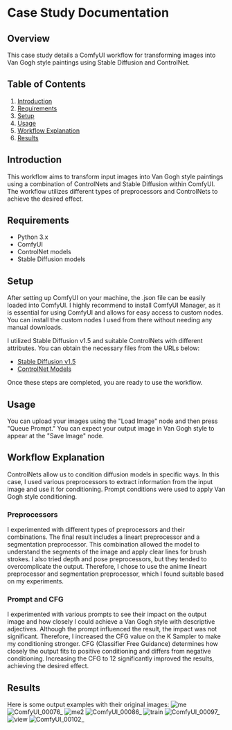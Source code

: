 # Case Study Documentation

## Overview

This case study details a ComfyUI workflow for transforming images into Van Gogh style paintings using Stable Diffusion and ControlNet.

## Table of Contents

1. [Introduction](#introduction)
2. [Requirements](#requirements)
3. [Setup](#setup)
4. [Usage](#usage)
5. [Workflow Explanation](#workflow-explanation)
6. [Results](#results)

## Introduction

This workflow aims to transform input images into Van Gogh style paintings using a combination of ControlNets and Stable Diffusion within ComfyUI. The workflow utilizes different types of preprocessors and ControlNets to achieve the desired effect.

## Requirements

- Python 3.x
- ComfyUI
- ControlNet models
- Stable Diffusion models

## Setup

After setting up ComfyUI on your machine, the .json file can be easily loaded into ComfyUI. I highly recommend to install ComfyUI Manager, as it is essential for using ComfyUI and allows for easy access to custom nodes. You can install the custom nodes I used from there without needing any manual downloads.

I utilized Stable Diffusion v1.5 and suitable ControlNets with different attributes. You can obtain the necessary files from the URLs below:

- [Stable Diffusion v1.5](https://huggingface.co/runwayml/stable-diffusion-v1-5)
- [ControlNet Models](https://huggingface.co/lllyasviel)

Once these steps are completed, you are ready to use the workflow.

## Usage

You can upload your images using the "Load Image" node and then press "Queue Prompt." You can expect your output image in Van Gogh style to appear at the "Save Image" node.

## Workflow Explanation

ControlNets allow us to condition diffusion models in specific ways. In this case, I used various preprocessors to extract information from the input image and use it for conditioning. Prompt conditions were used to apply Van Gogh style conditioning.

### Preprocessors

I experimented with different types of preprocessors and their combinations. The final result includes a lineart preprocessor and a segmentation preprocessor. This combination allowed the model to understand the segments of the image and apply clear lines for brush strokes. I also tried depth and pose preprocessors, but they tended to overcomplicate the output. Therefore, I chose to use the anime lineart preprocessor and segmentation preprocessor, which I found suitable based on my experiments.

### Prompt and CFG

I experimented with various prompts to see their impact on the output image and how closely I could achieve a Van Gogh style with descriptive adjectives. Although the prompt influenced the result, the impact was not significant. Therefore, I increased the CFG value on the K Sampler to make my conditioning stronger. CFG (Classifier Free Guidance) determines how closely the output fits to positive conditioning and differs from negative conditioning. Increasing the CFG to 12 significantly improved the results, achieving the desired effect.

## Results
Here is some output examples with their original images:
![me](https://github.com/user-attachments/assets/3c146cb6-6368-4621-ab55-fbd217895a42)
![ComfyUI_00076_](https://github.com/user-attachments/assets/33cfa5e3-0cf1-4461-9933-dc932d007a00)
![me2](https://github.com/user-attachments/assets/7d2cef6f-aa29-43cb-8dfd-4dcc8dec234f)
![ComfyUI_00086_](https://github.com/user-attachments/assets/de9cac88-e80c-4c3d-a10e-4865d604486c)
![train](https://github.com/user-attachments/assets/60a82387-befc-4e36-800b-7e72e1083213)
![ComfyUI_00097_](https://github.com/user-attachments/assets/14d58acf-c589-4fa0-8444-ae58c1f0dbab)
![view](https://github.com/user-attachments/assets/ba580ae6-f1b4-498a-b91f-1a7e3b3e5794)
![ComfyUI_00102_](https://github.com/user-attachments/assets/7a748834-eb0d-43c4-bfc6-04d1b5fe311a)

